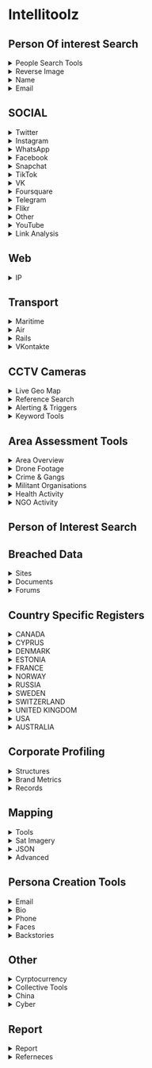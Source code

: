 # Intellitoolz

##  Person Of interest Search

</details>
<details>
<summary>People Search Tools</summary>

[Pipl - People Search](https://pipl.com/)

[ZoomInfo's database](https://www.zoominfo.com/s/search)

[Social Search (6 SM Platforms)](https://www.social-searcher.com/google-social-search/?q=person&fb=on&tw=on&gp=on&in=on&li=on&pi=on)

[White Pages® - Search for an Australian Business, Government Department or Person](https://www.whitepages.com.au/)

[ThatsThem](https://thatsthem.com/people-search)

[Webmii](https://webmii.com/)

[PeekYou - People Search Made Easy](https://www.peekyou.com/)

[411 - White Pages -- Find Phone Numbers, People, Addresses & More](https://www.411.com/)

[People Search -- Intelius](https://www.intelius.com/people-search?utm_source=google&utm_medium=cpc&utm_campaign=brand%20international&utm_content=25302&utm_term=%2Bintelius&gclid=Cj0KCQjw-r71BRDuARIsAB7i_QOSCvv1_ibR-OBmpUSDuiJLk75-NPxmhrl_mZv89VkDWCDdawEvLHEaAlIhEALw_wcB)

[xlek - Free Public Data Search](https://xlek.com/)

[Nuwber](https://nuwber.com/)
</details>

<details>
<summary>Reverse Image</summary>

[Yandex.Images: search for images online or search by image](https://yandex.com/images/)

[PimEyes: Face Recognition Search Engine and Reverse Image Search](https://pimeyes.com/en)

[Google Reverse Image Search](https://images.google.com/)

[Yandex](https://yandex.ru/images/?rdrnd=892501&redircnt=1551245317.1)

[Bing Image Feed](http://www.bing.com/images/discover?FORM=ILPMFT)

[Plaghunter.com](https://www.plaghunter.com/)

[Reverse Image Analyser -- OSINT Combine](https://www.osintcombine.com/reverse-image-analyzer)

[Pl@ntNet Identify](https://identify.plantnet.org/)

[eBird - Discover a new world of birding...](https://ebird.org/home)

[CameraTrace: Trace A Camera For Free](http://www.cameratrace.com/trace)


[AWS Rekognition (Facial Recognition & Feature Extraction)](https://console.aws.amazon.com/rekognition/home)

[Google Natural Language Processing](https://cloud.google.com/natural-language/)

[Tone Analyzer (IBM Watson)](https://tone-analyzer-demo.ng.bluemix.net/)

[Cloud Vision API  --  Image Analysis](https://cloud.google.com/vision/docs/drag-and-drop)



</details>

<details>
<summary>Name </summary>

[Public Information](https://xlek.com/search_results.php)

[namecheckers-list: A list of tools to search accounts by username](https://github.com/soxoj/osint-namecheckers-list)

[WhatsMyName Web osint](https://whatsmyname.app/)

</details>


<details>
<summary>Email</summary>

[Epieos, the ultimate OSINT tool for email search -- holehe is CLI LINUX](https://epieos.com/)

[Lampyre osint](https://account.lampyre.io/data-lookup)

[Have I Been Pwned: Check if your email has been compromised in a data breach](https://haveibeenpwned.com/)

[\- Email exists](https://centralops.net/co/emaildossier.aspx)

[Simple Email Reputation](https://emailrep.io/)

[Hunter.io (Email Address Finder)](https://hunter.io/)

[Trace Email Address Source](https://whatismyipaddress.com/trace-email)

</details>

## SOCIAL






<details>
<summary>Twitter</summary>

[Twitterfall (Twitter)](https://twitterfall.com/)

[Twitter Activity Map (Twitter)](https://twimap.com/)

[Trends Map (Twitter)](https://www.trendsmap.com/)

[TweetDeck Geo Search (Twitter)](https://tweetdeck.twitter.com/)

[OneMillionTweetMap (Twitter)](https://onemilliontweetmap.com/?center=25.505,-0.09&zoom=2&search=&timeStep=0&timeSelector=0&hashtag1=&hashtag2=&hashtagBattle=0&timeRange=0&timeRange=25&heatmap=0&sun=0&cluster=1)

[OmniSci Tweetmap (Twitter)](https://www.omnisci.com/demos/tweetmap/)


[Twitter Advanced Search (Twitter)](https://twitter.com/search-advanced?lang=en&new)

[Social Bearing (Twitter)](https://socialbearing.com/)

[TweetBeaver (Twitter)](https://tweetbeaver.com/)

[Twitter User Geo Mapper (Twitter)](https://keitharm.me/projects/tweet/)

[Spoonbill (Twitter Account Changes)](https://spoonbill.io/)

[TruthNest - Twitter User Analysis](https://app.truthnest.com/)

[TheHerdLocker.com](http://theherdlocker.com/)

</details>
<details>

<summary>Instagram</summary>

[Instagram (Use Search + Auto Refresh)](https://www.instagram.com/accounts/login/?hl=en)

[Instagram Explorer -- OSINT Combine](https://www.osintcombine.com/instagram-explorer/##)

[Instagram Explorer -- OSINT Combine](https://www.osintcombine.com/instagram-explorer)

[Searchmy.bio - Search Instagram bio text](https://www.searchmy.bio/)

[Instagram Person Search (change "person" for name)](https://www.google.com/search?client=ubuntu&hs=CzK&channel=fs&ei=Q1rhW9yIDI27rQHr_bDACw&q=site%3Ainstagram.com+%22person%22&oq=site%3Ainstagram.com+%22person%22&gs_l=psy-ab.3...4194.4916..5259...0.0..0.329.1218.0j4j1j1......0....1..gws-wiz.CPTTLh3l4Bk)

[Export Comments to Excel Free - EXPORTCOMMENTS.COM](https://exportcomments.com/#)

[Instagram Analytics & TikTok Analytics -- Analisa.io](https://analisa.io/)

</details>
<details>
<summary>WhatsApp</summary>

[WA Watcher online status tracker - WhatsApp Tools](https://watools.io/wa-watcher)
</details>

<details>
<summary>Facebook</summary>

[Facebook Live Video Search (Modify search location)](https://www.facebook.com/search/videos/?q=Sydney&epa=FILTERS&filters=eyJ2aWRlb3Nfc291cmNlIjoie1wibmFtZVwiOlwidmlkZW9zX2xpdmVcIixcImFyZ3NcIjpcIlwifSJ9)

[Facebook Event (Modify <eventID in URL)](https://www.facebook.com/events/%3CeventID%3E/?active_tab=discussion)


[Facebook Filter Search](http://graph.tips/beta/)

[FB ID Extractor](javascript:(function()%7Bfunction%20document_keywords()%7Bvar%20keywords%3D%27%27%3Bvar%20metas%3Ddocument.getElementsByTagName(%27meta%27)%3Bfor(var%20x%3D0%2Cy%3Dmetas.length%3Bx%3Cy%3Bx%2B%2B)%7Bif(metas%5Bx%5D.getAttribute(%22property%22)%3D%3D%22al%3Aandroid%3Aurl%22)%7Bif(prompt(%27Facebook%20ID%3A%20%27%2Bmetas%5Bx%5D.content.match(%2F%5Cd%2B%2Fg),metas%5Bx%5D.content.match(%2F%5Cd%2B%2Fg)))window.close()%3B%7D%7Dreturn%20keywords!%3D%27%27%3Fkeywords%3Afalse%3B%7Dk%3Ddocument_keywords()%3Bif(k)%7Balert(k)%3B%7D%7D)())

[Export Facebook, Instagram, Twitter, YouTube, VK, TikTok, Vimeo Comments to CSV / Excel - EXPORTCOMMENTS.COM](https://exportcomments.com/)



</details>

<details>

<summary>Snapchat</summary>

[SnapChat Activity Map (SnapChat)](https://map.snapchat.com/@-33.867100,151.207000,12.00z)

[Snapchat Multi-Viewer -- OSINT Combine](https://www.osintcombine.com/snapchat-multi-viewer)

[khoji -- To download previous bitmojis](https://www.github.com/asharbinkhalil/khoji)



</details>




<details>

<summary>TikTok</summary>

[TikTok Quick Search -- OSINT Combine](https://www.osintcombine.com/tiktok-quick-search)

[Instagram Analytics & TikTok Analytics -- Analisa.io](https://analisa.io/#)


</details>



<details>

<summary>VK</summary>

[VKontakte People Search](https://vk.com/people)




</details>

<details>
<summary>Foursquare</summary>

[Foursquare Search](https://foursquare.com/search)
</details>
<details>

<summary>Telegram</summary>

[Telegram Search (Telegago)](https://cse.google.com/cse?&cx=006368593537057042503:efxu7xprihg#gsc.tab=0)

[Telegram Search](https://tgstat.ru/en/search)

[Home -- Lyzem.com](https://lyzem.com/)

</details>

<details>

<summary>Flikr</summary>

[Flickr Activity Map (Flickr)](https://www.flickr.com/map)

[Flikr Current Location](https://current-location.com/)


</details>
<details>
<summary>Other</summary>


[Google NEAR Keyword Sample (Google)](https://www.google.com.au/search?q=cowboy+boots+AND+near+sydney&safe=strict&glp=1&adtest=on&tci=g%3A2036&uule=w+CAIQICIJQXVzdHJhbGlh&adtest-useragent=Mozilla%2F5.0+%28Linux%3B+U%3B+Android-4.0.3%3B+en-us%3B+Xoom+Build%2FIML77%29+AppleWebKit%2F535.7+%28KHTML%2C+like+Gecko%29+CrMo%2F16.0.912.75+Safari%2F535.7&oq=cowboy+boots+AND+near+sydney&gs_l=heirloom-serp.3...3525.3898.0.4005.6.2.0.3.0.0.171.301.0j2.2.0....0...1ac.1.34.heirloom-serp..5.1.130.fun-5TipiJM)

[Broadcastify - Listen Live to Police, Fire, EMS, Aviation, and Rail Audio Feeds](https://www.broadcastify.com/listen/)

[Live UA Map (Geopolitical Event Monitor Map)](https://liveuamap.com/)

[Country Daily Trending Search Topics](https://trends.google.com/trends/trendingsearches/daily?geo=AR)

[WiGLE: Wireless Network Mapping](https://wigle.net/#)

[Strava segments](https://www.doogal.co.uk/strava.php)

[Bot Sentinel Dashboard ‹ Bot Sentinel](https://botsentinel.com/)

[Social Geo Lens -- OSINT Combine](https://www.osintcombine.com/social-geo-lens)

[Global Security Hotspots Map -- Crisis24](https://crisis24.garda.com/insights-intelligence/intelligence/risk-maps/global-security-hotspots-map)

[Live Feeds Status](https://livingatlas.arcgis.com/livefeeds-status/)

[Active Fire Data -- Earthdata](https://earthdata.nasa.gov/earth-observation-data/near-real-time/firms/active-fire-data)
</details>

<details>

<summary>YouTube</summary>


[Youtube Geo Search Tool](https://youtube.github.io/geo-search-tool/search.html)

[YouTube Geofind](http://mattw.io/youtube-geofind/location)

[Hadzy - Youtube comments search](https://hadzy.com/)


</details>


<details>

<summary>Link Analysis</summary>

[Map of Reddit](https://anvaka.github.io/map-of-reddit/?x=353711.52128544624&y=389235.4555817076&z=18075.980708777406&q=europe)

[SocialGrep - Reddit](https://socialgrep.com/)

[SMAT - Multi source](https://www.smat-app.com/timeline?searchTerm=qanon&startDate=2021-10-17&endDate=2022-04-17&websites=gab&numberOf=10&interval=day&limit=1000&changepoint=false)

[TweetDeck](https://tweetdeck.twitter.com/#)

[Mentionmapp Twitter Networks (Twitter)](https://mentionmapp.com/)

[Analysis of Twitter Accounts](https://accountanalysis.lucahammer.com/)

[Instagram Interaction Reports (Instagram)](http://gramspy.com/)

[Find common followers of two Twitter users - TweetBeaver](https://tweetbeaver.com/getcommonfollowers.php)

[FamilySearch: Sign In](https://ident.familysearch.org/cis-web/oauth2/v3/authorization?client_secret=WXExoUx36sCbsd2QXtC55MN9EgTjYZ25IrLXdIMKg4WN9xnRHp5bsxGmt6g9BMq8lGvfJWNkJzxUuyZhhA8UMsLSBtlOzTRN2HEbHWTqdzoKN4%2Bkn6fOmTwhgJzj5CuaRisDhOcJ7KRugK%2BXpJZ7ZXXlJL0BJN8FglDmZ7QlIwGQ2q1qkyE6loSYd9EZnyXKhbs3O4KoQHqgTKcaG7Rimms0s1qi%2FTB6J4fZFcb%2ButkuVIgudFMklmdYXBnpvuRY4%2BD%2B82RrfRTRmcPqpThYbx8AxkBu6hiGvPoCBFT1YkXQPEIq2Na73tJAo1iyphp5dm9y9FSeiBOy1aXBOZDKUg%3D%3D&display=tree&response_type=code&redirect_uri=https%3A%2F%2Fwww.familysearch.org%2Fauth%2Ffamilysearch%2Fcallback&state=https%3A%2F%2Fwww.familysearch.org%2Ftree%2Ffind%2Fname&client_id=3Z3L-Z4GK-J7ZS-YT3Z-Q4KY-YN66-ZX5K-176R)

[Find common friends of two Twitter users - TweetBeaver](https://tweetbeaver.com/getcommonfriends.php)

[Find conversations between two users - TweetBeaver](https://tweetbeaver.com/getconversations.php)

[Bulk download Twitter user data - TweetBeaver](https://tweetbeaver.com/getbulkdata.php)

[Facebook Mutual Friends (Modify Source UID & Node in URL)](https://www.facebook.com/browse/mutual_friends/?uid=4&node=5)

[DataVis by OSINT Combine](https://osintcombine.tools/#)

[Polinode - Powerful Network Analysis in the Cloud](https://polinode.com/)

[2\. Google Advanced Search (Google)](https://www.google.com/advanced_search)
</details>



## Web
<details>
<summary>IP</summary>

[Dig (DNS lookup)](https://toolbox.googleapps.com/apps/dig/#ANY/)

[Ip & Domain](https://who.is/)

[ViewDNS.info - Your one source for DNS related tools!](https://viewdns.info/)

[VirusTotal - Error 404](https://www.virustotal.com/gui/url/)

[BuiltWith Technology Lookup](https://builtwith.com/)

[Shohdan](https://www.shodan.io)

[GeoIP2 Web Service Demo -- MaxMind](https://www.maxmind.com/en/geoip2-precision-demo?ip_address=134.119.176.19)

</details>

## Transport


<details>

<summary>Maritime</summary>

[Vessel Ownership & ID Records](http://www.equasis.org/EquasisWeb/public/HomePage)

[Global Fishing Watch](https://globalfishingwatch.org/map/)

[MarineTraffic: Global Ship Tracking Intelligence -- AIS Marine Traffic](https://www.marinetraffic.com/en/ais/home/centerx:100.5/centery:13.6/zoom:11)

[Maritime Database](https://www.maritime-database.com/)

</details>

<details>
<summary>Air</summary>

[Aircraft Radar (ADSB Exchange)](https://global.adsbexchange.com/VirtualRadar/desktop.html)

[Historical Flight Viewer](https://flight-data.adsbexchange.com/)

[AirNav RadarBox - Live Flight Tracker and Airport Status](https://www.radarbox24.com/@2.41699,27.25463,z3)

[Freedar.uk (89)](https://radar.freedar.uk/VirtualRadar/desktop.html)

[ADS-B Historical Records](http://www.ads-b.nl/)

</details>

<details>

<summary>Rails</summary>

[Global Railway Map Reference](https://www.openrailwaymap.org/)

[Mini Tokyo 3D](https://minitokyo3d.com/)

[Railroad Maps](http://www-personal.umich.edu/~yopopov/rrt/railroadmaps/)

</details>

<details>
<summary>VKontakte</summary>

[SnRadar](http://snradar.azurewebsites.net/)
</details>


## CCTV Cameras

<details>
<summary>Live Geo Map</summary>

[OpenStreetCam](https://openstreetcam.org/map/@40.73112880602221,-73.99618148803712,12z)

[Live Network of Webcams and Streaming Video Cameras - EarthCam](https://www.earthcam.com/network/map.php)

[Webcam Map](https://worldcam.eu/map/australia-oceania#14/-33.86082983873439/151.1986541748047)

[Surveillance under Surveillance](https://kamba4.crux.uberspace.de/)

[Windy: Webcams](https://www.windy.com/-Webcams/webcams?-33.859,151.200,5)
</details>
<details>
<summary>Reference Search</summary>

[Global Airport Webcams](http://airportwebcams.net/category/australia/)

[site:insecam.org "location" - Google Search](https://www.google.com/search?client=ubuntu&channel=fs&q=site%3Ainsecam.org+%22location%22&ie=utf-8&oe=utf-8)

[Surveillance under Surveillance](https://sunders.uber.space/#:~:text=Surveillance%20under%20Surveillance&text=Surveillance%20under%20Surveillance%20shows%20you,observe%2C%20or%20other%20interesting%20facts.)



</details>

<details>
<summary>Alerting & Triggers</summary>

[Google Alerts](https://www.google.com.au/alerts)

[Alert Service (Surface Web & Twitter)](https://www.talkwalker.com/alerts)

[Free RSS Reader](https://feedreader.com/)

[Disaster Alert](https://disasteralert.pdc.org/disasteralert/)

[GDACS - Global Disaster Alerting Coordination System](https://gdacs.org/)

</details>



<details>
<summary>Keyword Tools</summary>

[Multi-Platform Search Portal (6 SM Platforms)](https://www.social-searcher.com/google-social-search/)

[Google AND/OR Search (Google)](https://www.google.com/search?source=hp&ei=_1jhW5-UDde89QOi5oaABw&q=this+AND+that+OR+those&btnK=Google+Search&oq=this+AND+that+OR+those&gs_l=psy-ab.3...3527.8869..9000...0.0..0.312.3393.0j11j5j1....2..0....1..gws-wiz.......0j0i131j0i3j0i10.wQjJDQZpgrE)



</details>



## Area Assessment Tools

</details>
<details>
<summary>Area Overview</summary>


[1\. Area Maps](https://mc.bbbike.org/mc/#)

[2\. The World Factbook — Central Intelligence Agency](https://www.cia.gov/library/publications/the-world-factbook/)

[3\. Crisis Dashboard (Macro Events)](https://www.acleddata.com/dashboard/)

[4\. Live UA Map (Significant Events)](https://liveuamap.com/#)

[World Building Map -- EMPORIS](https://www.emporis.com/buildings/map?action=%2Fbuildings#)

[MapChecking - Crowd size estimator](https://www.mapchecking.com/#48.8629816,2.2871467;48.8628097,2.2868619;48.8626608,2.2872267;48.8628700,2.2875427;2.5;48.8628950,2.2869780,18)

[OpenHistoricalMap](https://openhistoricalmap.org/#map=5/48.691/35.134&layers=O&date=1901&daterange=1800,2022)



</details>

<details>
<summary>Drone Footage</summary>

[TRAVELwithDRONE - Aerial Videos Database](https://travelwithdrone.com/)

[World's Air Pollution: Real-time Air Quality Index](https://waqi.info/)

[Tool Library 🛰 Your geospatial intelligence tool belt for digital investigations](https://github.com/cartographia/geospatial-intelligence-library)

[OpenSeaMap - The free nautical chart](https://map.openseamap.org/)

[Mount Warrawolong - PeakFinder](https://www.peakfinder.org/?lat=-33.04360&lng=151.26500&ele=639&off=33&azi=182.76&alt=5.6&fov=47.8&cfg=s&name=Mount%20Warrawolong)

[GeoNames](http://www.geonames.org/)





<details>
<summary>News Topics</summary>

[5\. Global Newspaper Map](https://newspapermap.com/)

[6\. World News Headlines by Country](https://world.einnews.com/)

[7\. Daily Trending Search Topics](https://trends.google.com/trends/trendingsearches/daily?geo=AU)

[8\. Yearly Trending Search Topics](https://trends.google.com/trends/yis/2017/AU/)

[Trackography - Who tracks you online?](https://trackography.org/)

</details>
<details>

<summary>Social Media Macro View</summary>

[9\. Social Media Usage Statistics](https://www.statista.com/)

[10\. Social Media Trending Map](https://www.trendsmap.com/#)

[Social Media Metrics (navigate to slide 4)](https://www.slideshare.net/DataReportal/digital-2019-iraq-january-2019-v01)



</details>
<details>
<summary>High Activity Zones</summary>


[12\. High Activity Zones (Twitter)](https://onemilliontweetmap.com/?center=7.18810087117902,59.94140625000001&zoom=2&search=&timeStep=0&timeSelector=0&hashtag1=&hashtag2=&hashtagBattle=0&timeRange=0&timeRange=25&heatmap=0&sun=0&cluster=1)

[13\. High Activity Zones (Snapchat)](https://map.snapchat.com/@-33.815900,151.091000,12.00z)

[14\. High Activity Zones (Flikr)](https://www.flickr.com/map/#)

[SMAT](https://www.smat-app.com/timeline)



</details>
<details>
<summary>Area Photos</summary>


[16\. Facebook (Modify Tagged Location & Keyword to Area)](https://www.facebook.com/search/photos/?q=Bangkok)

[17\. Twitter (Modify search field for criteria and range)](https://twitter.com/search?f=images&vertical=default&q=near%3Asydney%20within%3A5km%20filter%3Aimages&src=typd&lang=en)

[18\. Instagram (Locate and modify location ID in URL)](https://www.instagram.com/explore/locations/234756425/)

[Instagram Explorer -- OSINT Combine](https://www.osintcombine.com/instagram-explorer/#)


</details>
## Threat Actors



</details>
<details>
<summary>Crime & Gangs</summary>


[19\. Crime Index by Country](https://www.numbeo.com/crime/rankings_by_country.jsp)

[20\. US Gang Activity (US Only)](http://gangs.globalincidentmap.com/home.php)

[21\. Violent Crime Acvitiy by Country](https://www.nationmaster.com/country-info/stats/Crime/Violent-crime/Murder-rate)

[22\. Crime Statistics - World and regional statistics, national data, maps, rankings](https://knoema.com/atlas/topics/Crime-Statistics)



</details>
<details>
<summary>Militant Organisations</summary>

[23\. Militant Group Historical Activities](https://www.start.umd.edu/gtd/search/BrowseBy.aspx?category=country)

[24\. Group Linkages & Events](http://web.stanford.edu/group/mappingmilitants/cgi-bin/)

[UCDP - Uppsala Conflict Data Program](https://ucdp.uu.se/exploratory)

[Every Disputed Territory in the World \[Interactive Map\]](http://metrocosm.com/disputed-territories-map.html)

[Terrorist Attacks](https://storymaps.esri.com/stories/terrorist-attacks/)



</details>
<details>
<summary>Health Activity</summary>

[Coronavirus 2019-nCoV](https://gisanddata.maps.arcgis.com/apps/opsdashboard/index.html#)

[Flu & Ebola Map -- Virus & Contagious Disease Surveillance](https://www.healthmap.org/en/)

[COVID-19 Crisis Dashboard](https://covid19board.app/)



</details>
<details>
<summary>NGO Activity</summary>

[Counter Human Trafficking Organisations Map](http://www.globalmodernslavery.org/)

[Human Trafficking Flow Map](http://dataviz.du.edu/projects/htc/flow/)

[Drug Trade Insight (South America)](https://www.insightcrime.org/countries/)

[Drug Trade Statistics & Usage](https://data.unodc.org/)

[Mapping Arms Data - the trade in small arms and their ammunition, 1992-2014](http://nisatapps.prio.org/armsglobe/index.php)

[WiGLE: Wireless Network Mapping](https://wigle.net/)

[2\. Discord GlobalNews.Watch](https://discordapp.com/invite/5pmK4TU)



</details>


## Person of Interest Search




## Breached Data


</details>
<details>
<summary>Sites</summary>

[Have I Been Pwned: Check if your email has been compromised in a data breach](https://haveibeenpwned.com/)

[DeHashed — #FreeThePassword](https://dehashed.com/)

[GhostProject](https://ghostproject.fr/m)


</details>
<details>
<summary>Documents</summary>

[Google Custom Search](http://cse.google.co.uk/cse?cof=CX:Documents%2520-%2520Formats;&cx=009462381166450434430:nudphlkt3p4&num=100&ei=TgKvWJLJCamUgAaP1Y2IBA)

[FTP Search (Change "searchterm" in search box)](https://www.google.com/search?num=100&newwindow=1&safe=off&client=firefox-a&hl=en&rls=org.mozilla%3Aen-US%3Aofficial&ei=Ql7hW7LIDMmv9QPm6o6YDQ&q=inurl%3Aftp+-inurl%3A%28http%7Chttps%29+searchterm&oq=inurl%3Aftp+-inurl%3A%28http%7Chttps%29+searchterm&gs_l=psy-ab.3...2358.3764..3896...0.0..0.226.1595.0j8j2......0....1..gws-wiz.Q7cKYS1AATI)



</details>
<details>
<summary>Forums</summary>


[search (@search@gab.com) -- gab.com - Gab Social](https://gab.com/search)

[Reddit Investigator (Reddit)](http://www.redditinvestigator.com/)

[4Chan Search](https://find.4chan.org/?q=test)

[SnoopSnoo - reddit user and subreddit analytics](https://snoopsnoo.com/)

[Reditr](https://reddit6.com/#/Stream)

[Deck for Reddit](https://rdddeck.com/)

[reddit visualization - YASIV](http://yasiv.com/reddit)

</details>

## Country Specific Registers




</details>
<details>

<summary>CANADA</summary>

[CANADA](http://www.canada411.ca/)

[CANADA - 411](http://www.canada411.ca/search/reverse.html)

[CANADA - Border Services](https://www.cbsa-asfc.gc.ca/menu-eng.html)

[CANADA - Business Resource](http://www.cbr.ca/)

[CANADA - Corporates](https://www.ic.gc.ca/app/scr/cc/CorporationsCanada/fdrlCrpSrch.html)

[CANADA - Federal Corporation](https://www.ic.gc.ca/app/scr/cc/CorporationsCanada/fdrlCrpSrch.html)

[CANADA - Sedar](https://www.sedar.com/search/search_en.htm)

[CANADA - People Search](http://www.canadianpeoplesearch.ca/)



</details>
<details>
<summary>CYPRUS</summary>

[CYPRUS](https://eservices.dls.moi.gov.cy/#/national/geoportalmapviewer)

[CYPRUS - Offshore Companies](https://efiling.drcor.mcit.gov.cy/DrcorPublic/SearchForm.aspx?sc=0&lang=EN)


</details>
<details>
<summary>DENMARK</summary>

[DENMARK - Domain Register](https://www.dk-hostmaster.dk/da/velkommen-til-dk-hostmaster)

[DENMARK - Official Buildings](https://ois.dk/)

[DENMARK - Official Register](https://datacvr.virk.dk/data/?_np_c=et%2Ckampagneboks%2Cindberet)

[DENMARK - Ownership of house or car](https://www.tinglysning.dk/tinglysning/landingpage/landingpage.xhtml)

[DENMARK - Properties for sale](https://www.boligsiden.dk/)

[DENMARK - Search for Person](https://www.krak.dk/)


</details>
<details>
<summary>ESTONIA</summary>

[ESTONIA](http://teatmik.ee/en/personlegal/14144085-Asicvault-O%C3%9C)


</details>
<details>
<summary>FRANCE</summary>

[FRANCE](http://societe.com/)


</details>
<details>
<summary>NORWAY</summary>

[NORWAY - Yellow Pages](https://www.gulesider.no/)

[NORWAY - 1881](https://www.1881.no/)

[NORWAY - All registered businesses/entities](https://www.brreg.no/)

[NORWAY - Vegvesen - he Norwegian Public Roads Administration, check licence plates etc:](https://www.vegvesen.no/en/home)

[NORWAY - Proff - Business site, find info about companies, key persons, accounting info etc:](https://www.proff.no/)


</details>
<details>
<summary>RUSSIA</summary>

[RUSSIA](https://egrul.nalog.ru/index.html)


</details>
<details>
<summary>SWEDEN</summary>

[SWEDEN](http://www.allabolag.se/)

[SWEDEN - Find person](http://www.hitta.se/)

[SWEDEN - Eniro](http://www.eniro.se/)


</details>
<details>
<summary>SWITZERLAND</summary>

[SWITZERLAND - Search companies and individuals in Switzerland.](http://zefix.ch/en/search/entity/welcome)

[Cantonal company search, Commercial registry office of Canton Ticino](https://ti.chregister.ch/cr-portal/suche/suche.xhtml)

[Moneyhouse - Commercial register and business information](https://www.moneyhouse.ch/en/)


</details>
<details>
<summary>UNITED KINGDOM</summary>

[UNITED KINGDOM - 192](https://www.192.com/)

[UNITED KINGDOM](http://beta.companieshouse.gov.uk/)

[British Phonebook](http://www.britishphonebook.com/)


</details>
<details>
<summary>USA</summary>

[USA - Public Records](https://publicrecords.onlinesearches.com/)

[USA - Black Book Online](https://www.blackbookonline.info/USA-counties.aspx)

[USA - Biznar](https://biznar.com/biznar/desktop/en/search.html)


</details>
<details>
<summary>AUSTRALIA</summary>

[Australia Business Directory](https://au.companiesdb.net/)

[ASIC Home -- ASIC - Australian Securities and Investments Commission](https://asic.gov.au/)


</details>

</summary>



## Corporate Profiling


</details>
<details>
<summary>Structures</summary>

[LinkedIn Hidden Search](https://www.linkedin.com/search/results/all/?keywords=%20company:%22Company%22&origin=GLOBAL_SEARCH_HEADER)

[Marketscreener](https://www.marketscreener.com/)

[Relationship Science Database](https://relationshipscience.com/)

[Wallmine](https://pl.wallmine.com/)

[Skymem - email list](http://www.skymem.info/)

[OpenCorporates :: The Open Database Of The Corporate World](https://opencorporates.com/)

[Find public records and leaks - OCCRP Aleph](https://data.occrp.org/)

[Dun & Bradstreet - Accelerate Growth and Improve Business Performance](https://www.dnb.com/)


</details>
<details>
<summary>Brand Metrics</summary>

[Twiangulate Competition Comparison (Tiwtter )](http://twiangulate.com/search/)

[Twitter Account Analysis (Twitter)](https://socialbearing.com/search/user)

[Multi Platform Keyword Search](https://www.social-searcher.com/google-social-search/?q=my+brand&fb=on&tw=on&gp=on&in=on&li=on&pi=on)

[Multi Platform Mention Search](https://www.social-searcher.com/social-buzz/?q5=my+brand)

[Brand24 - Social Media Monitoring Tool](https://brand24.com/)

[CrowdTangle -- Content Discovery and Social Monitoring Made Easy](https://www.crowdtangle.com/)

[Talkwalker Social Search](https://www.talkwalker.com/social-media-analytics-search)

[Ad Library](https://www.facebook.com/ads/library/?active_status=all&ad_type=political_and_issue_ads&country=AU)


</details>
<details>
<summary>Records</summary>

[Influence Explorer (Contracts US & Aus)](https://techinquiry.org/explorer)

[China - Enterprise Check - Industrial and Commercial Information Query - Company Enterprise Registration Information Query - National Enterprise Credit Information Publicity System](https://www.qcc.com/)

[Datasets - OpenSanctions](https://opensanctions.org/datasets/)

[OCCRP Investigative Dashboard - Search 178 million public records and leaks from 236 sources on company and individual names.](http://data.occrp.org/)

[ICIJ Offshore Leaks Database - Find out who’s behind more than 785,000 offshore companies, foundations and trusts from the Panama Papers, the Offshore Leaks, the Bahamas Leaks and the Paradise Papers investigations.](http://offshoreleaks.icij.org/)

[Peppercat.org — The collaborative World Leaders list](https://peppercat.org/)

[EUROPEAN UNION](https://e-justice.europa.eu/content_business_registers_in_member_states-106-en.do)

[OffshoreAlert -- Offshore Financial News, Documents & Intelligence](https://www.offshorealert.com/)

</details>

## Mapping

<details>
<summary>Tools</summary>

[Google Maps](https://www.google.com/maps)

[Bing Maps](https://www.bing.com/maps)

[OpenStreetMap](https://www.openstreetmap.org/#map=5/-28.153/133.275)

[Dual Maps - Create Google Maps, Street View and Bing Maps](https://www.mapchannels.com/DualMaps.aspx)

[Mapbox Near Time Sat Imagery](https://www.mapbox.com/bites/00145/#12/-34.0238819/151.0674949)

[BatchGeo: Create an interactive map from your data](https://batchgeo.com/)

[Quad Map Comparison Tool](https://mc.bbbike.org/mc/)

[My Maps – Google Maps](https://www.google.com/maps/about/mymaps/)

[Mapbox Studio](https://account.mapbox.com/auth/signin/?route-to=https://studio.mapbox.com/)

[Free Map Tools](https://www.freemaptools.com/)

[Wayback Imagery](http://livingatlas.arcgis.com/wayback/)

</details>
<details>
<summary>Sat Imagery</summary>

[Remote Pixel -- Satellite Search](https://search.remotepixel.ca/#6.71/-34.451/147.593)

[Tuggerah NSW 2259, Australia. - Land Viewer -- EOS](https://eos.com/landviewer/?lat=-33.60109&lng=151.21023&z=11)

[EarthExplorer - Home](https://earthexplorer.usgs.gov/)

[Soar -- Discover your Earth](https://soar.earth/)

[25 Satellite Maps To See Earth in New Ways \[2020\] - GIS Geography](https://gisgeography.com/satellite-maps/)

[Sentinel Hub Playground - A user-friendly place for Sentinel 2/Landsat images.](http://apps.sentinel-hub.com/sentinel-playgr%20ound)

</details>
<details>
<summary>JSON</summary>

[geojson.io](https://geojson.io/#map=2/-18.3/161.0)

[Sun Calc - Make an approximation of the time of the day using shadow direction](http://suncalc.net/)


</details>
<details>
<summary>Advanced</summary>

[overpass turbo](https://overpass-turbo.eu/)

[5Ghz Interference Tracker](https://orbtwz.users.earthengine.app/view/radarinterferencetracker)

[Geolocation Estimation (Images)](https://labs.tib.eu/geoestimation/)

[Travel Time Map -- Drive Time Radius & Other Modes](https://app.traveltime.com/search)

[Plant.id - Plant identification app](https://plant.id/)





</details>


## Persona Creation Tools

<details>
<summary>Email</summary>

[10 Minute Mail - Temporary E-Mail](https://10minutemail.com/10MinuteMail/index.html?dswid=-1408)

[Temporary Disposable Email - 10 minute mail](https://www.crazymailing.com/)

[✉ Guerrilla Mail - Disposable Temporary E-Mail Address](http://www.guerrillamail.com/)

[Fake Mail Generator - Free temporary email addresses](http://www.fakemailgenerator.com/#/gustr.com/Casly1981/)

[10 Minute Mail - Free Anonymous Temporary email - 10 Minute Mail - Free Anonymous Temporary email](https://10minutemail.com/)

[Asia-East Free Email Providers](http://www.fepg.net/asia.HTML)


</details>
<details>
<summary>Bio</summary>

[Generate a Random Name - Fake Name Generator](https://www.fakenamegenerator.com/)

[faker.js - generate massive amounts of fake data in node.js and the browser](https://cdn.rawgit.com/Marak/faker.js/master/examples/browser/index.html)


</details>
<details>
<summary>Phone</summary>

[Twilio -- Try Twilio Free](https://www.twilio.com/try-twilio)

[Top 10 Free Sites to Receive SMS Online Without Real Phone Number- dr.fone](https://drfone.wondershare.com/message/receive-message-online.html)

[FREE mobile numbers to receive text messages online -- mytrashmobile.com](https://www.mytrashmobile.com/numbers)

[TalkU - Free Phone Calls, Texts & Walkie Talkie, PTT](https://www.talkyou.me/en/index.html)

[Gravatar - Globally Recognized Avatars](https://en.gravatar.com/)

[Fake Person Generator -- User Identity, Account and Profile Generator](https://www.fakepersongenerator.com/Index/generate)

[Full Contact Information Generator](https://names.igopaygo.com/people/full-contact)


</details>
<details>
<summary>Faces</summary>

[This Person Does Not Exist](https://thispersondoesnotexist.com/)


</details>
<details>
<summary>Backstories</summary>

[This resume does not exist](https://thisresumedoesnotexist.com/)

[Character Biography Generator](https://www.character-generator.org.uk/bio/)

[The Ultimate List of Hobbies -- Discover a Hobby](https://discoverahobby.com/)

[Wikipedia Analysis Tool](https://wikiwho.ailef.tech/)

[OSINT for Finding People - Google Sheets](https://docs.google.com/spreadsheets/d/1JxBbMt4JvGr--G0Pkl3jP9VDTBunR2uD3_faZXDvhxc/edit?usp=drivesdk)

[Boardreader - Forum Search Engine](https://boardreader.com/)

[Terrorism & Radicalisation Research Dashboard.](https://start.me/p/OmExgb/terrorism-radicalisation-research-dashboard)

[The Jamestown Foundation](https://jamestown.org/)

[ToolDatabase < Dmi < Foswiki](https://wiki.digitalmethods.net/Dmi/ToolDatabase)

[Lorand Bodo -- Blog -- OSINT -- Countering Terrorism & Extremism](https://www.lorandbodo.com/weekly-tweets)

[Forensically, free online photo forensics tools - 29a.ch](https://29a.ch/photo-forensics/#forensic-magnifier)

[Ghiro - automated digital image forensics tool](http://www.getghiro.org/)

[Data: Querying, Analyzing and Downloading: The GDELT Project](https://www.gdeltproject.org/data.html#rawdatafiles)

[Bellingcat's Online Investigation Toolkit \[bit.ly/bcattools\] - Google Sheets](https://docs.google.com/spreadsheets/d/18rtqh8EG2q1xBo2cLNyhIDuK9jrPGwYr9DI2UncoqJQ/edit#gid=1575012979)

[Free Online OCR - Image to text or PDF to Doc converter](https://www.onlineocr.net/)

[The Ultimate OSINT Collection - start.me](https://start.me/p/DPYPMz/the-ultimate-osint-collection)

[SMAT - Disinformation Tool](https://www.smat-app.com/)

[Full Results Table -- MetaOSINT.github.io](https://metaosint.github.io/table/)
</details>




## Other

<details>
<summary>Cyrptocurrency</summary>

[ΞTHTECTIVE](https://ethtective.com/)

[Breadcrumbs - Investigation Tool](https://www.breadcrumbs.app/)

[Crypto Logos - Cryptocurrency Logo Files (.SVG & .PNG) Download](https://cryptologos.cc/)

[Esteroids the frontpage of the decentralized web](https://esteroids.xyz/#/)

[Tornado.cash (ETH)](https://tornado.cash/)

[Ethereum (ETH) Blockchain Explorer - etherchain.org - 2022](https://www.etherchain.org/)

[Monero Blocks - XMR block explorer](https://localmonero.co/blocks)

[xmrchain.net monero explorer](https://xmrchain.net/)


[Blockchair — Universal blockchain explorer and search engine](https://blockchair.com/)

</details>



<details>
<summary>Collective Tools</summary>

[OSINT Framework](https://osintframework.com/)

[Wayback Machine](https://archive.org/)

[VIS. Visual Investigative Scenarios Platform](https://vis.occrp.org/)

[OSINT.Link Resource Portal](http://osint.link/)

[Bellingcat's Online Investigation Toolkit - Google Docs](https://docs.google.com/document/d/1BfLPJpRtyq4RFtHJoNpvWQjmGnyVkfE2HYoICKOGguA/edit)

[CSE Utopia - start.me](https://start.me/p/EL84Km/cse-utopia)

[jivoi/awesome-osint: A curated list of amazingly awesome OSINT](https://github.com/jivoi/awesome-osint)

[Datasets & Databases - start.me](https://start.me/p/9E8BrL/datasets-databases)


[Google Hacking Database](https://www.exploit-db.com/google-hacking-database)

[Australian Court Lists](https://www.criminal-court-records.com.au/daily-court-lists.html)


[✅ — Best Rego Check Australia: PPSR by Number Plate: Vehicle History](https://checkrego.com.au/)

[daily court lists](https://web.archive.org/web/20200306131224/https://www.criminal-court-records.com.au/daily-court-lists.html)


</details>

<details>
<summary>China</summary>

[Weapon Knowledge Resource Base](https://bqzs.cnki.net/)

[CNKI](https://oversea.cnki.net/index/)

[个性化首页-中国知网](https://kns.cnki.net/kns8)



</details>
<details>
<summary>Cyber</summary>

[OpenPhish - Phishing Intelligence](https://openphish.com/)

[BuiltWith Technology Lookup](https://builtwith.com/)

[Website Information Scan](https://urlscan.io/)

[IP Address - BrowserLeaks.com](https://browserleaks.com/ip)

[Whois domaintools.com](https://www.whois.com/whois/domaintools.com)

[Whois Lookup, Domain Availability & IP Search - DomainTools](http://whois.domaintools.com/)

[Shodan](https://www.shodan.io/)

[Robtex](https://www.robtex.com/)

[DomainBigData.com - Online investigation tools](https://domainbigdata.com/)

[ViewDNS.info - Your one source for DNS related tools!](https://viewdns.info/)

[Ahrefs - SEO Tools & Resources To Grow Your Search Traffic](https://ahrefs.com/)

[Domain Tools](https://research.domaintools.com/)

[SpyOnWeb - Find out related websites via their tracking code](http://spyonweb.com/)

[DNS Dumpster - Domain research tool that can discover hosts related to a domain](https://dnsdumpster.com/)

[searchcode -- source code search engine](https://searchcode.com/)

[Investigator](https://abhijithb200.github.io/investigator/)

[example\_hashes \[hashcat wiki\]](https://hashcat.net/wiki/doku.php?id=example_hashes)

[Digital Corpora » Disk Images](https://digitalcorpora.org/corpora/disk-images)

[DeepL Translate: The world's most accurate translator](https://www.deepl.com/translator)


</details>

## Report

<details>
<summary>Report</summary>

[yEd Live - Online Diagram Tool](https://www.yworks.com/yed-live/)

[Auto Graph Datasets](http://app.rawgraphs.io/)

[Data Visualisation Tool](https://databasic.io/en/)

[Create Timeline Visualisations](https://timeline.knightlab.com/)

[Create Storymaps](https://storymap.knightlab.com/)

[Flowchart Maker & Online Diagram Tool](https://www.draw.io/)

[Website Screenshot Generator & API](http://www.page2images.com/)

[Free online timeline maker](https://time.graphics/)




</details>
<details>
<summary>Referneces</summary>

[Hate Symbols Database -- ADL](https://www.adl.org/hatesymbolsdatabase)

[Glossary -- Counter Extremism Project](https://www.counterextremism.com/glossary)

[FastEmoji Emojis, Emoticons, Smileys -- fastemoji.com](https://www.fastemoji.com/)

[Simple Collaborative Mind Maps & Flow Charts - Coggle](https://coggle.it/)

[Create a Report -- Reportivo](https://www.reportivo.com/create)

[Free Online Report Maker: Design a Custom Report - Canva](https://www.canva.com/create/reports/)
